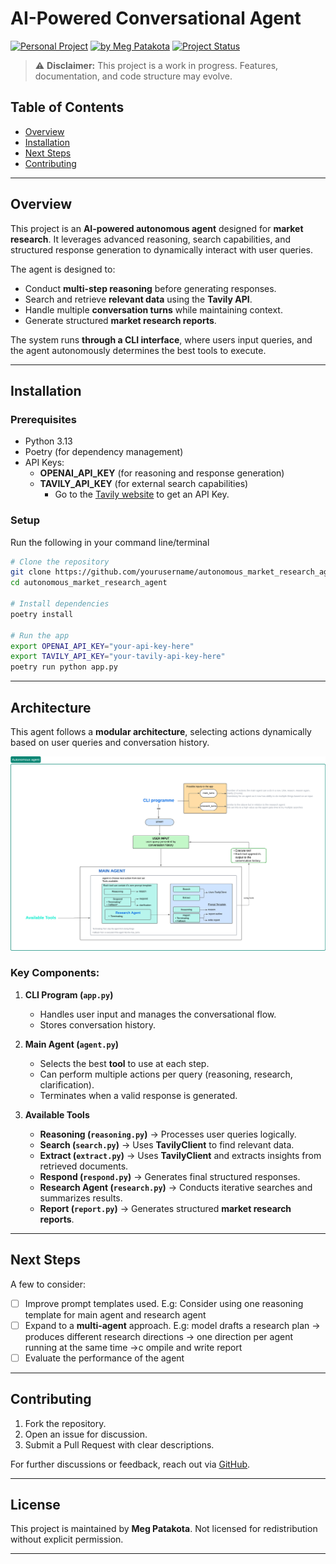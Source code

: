 # AI-Powered Conversational Agent

[![Personal Project](https://img.shields.io/badge/Project-Personal-green)](https://meg-patakota.github.io)
[![by Meg Patakota](https://img.shields.io/badge/by-Meg%20Patakota-blue)](https://meg-patakota.github.io)
[![Project Status](https://img.shields.io/badge/Status-In%20Development-orange)](https://github.com/yourusername/autonomous_market_research_agent)

> ⚠️ **Disclaimer:** This project is a work in progress. Features, documentation, and code structure may evolve.

## Table of Contents
- [Overview](#overview)
- [Installation](#installation)
- [Next Steps](#next-steps)
- [Contributing](#contributing)

---

## Overview


This project is an **AI-powered autonomous agent** designed for **market research**. It leverages advanced reasoning, search capabilities, and structured response generation to dynamically interact with user queries.

The agent is designed to:
- Conduct **multi-step reasoning** before generating responses.
- Search and retrieve **relevant data** using the **Tavily API**.
- Handle multiple **conversation turns** while maintaining context.
- Generate structured **market research reports**.

The system runs **through a CLI interface**, where users input queries, and the agent autonomously determines the best tools to execute.


---

## Installation

### Prerequisites
- Python 3.13
- Poetry (for dependency management)
- API Keys:
    - **OPENAI_API_KEY** (for reasoning and response generation)
    - **TAVILY_API_KEY** (for external search capabilities)
        - Go to the [Tavily website](https://docs.tavily.com/api-reference/introduction) to get an API Key.

### Setup
Run the following in your command line/terminal

```bash
# Clone the repository
git clone https://github.com/yourusername/autonomous_market_research_agent.git
cd autonomous_market_research_agent

# Install dependencies
poetry install

# Run the app
export OPENAI_API_KEY="your-api-key-here"
export TAVILY_API_KEY="your-tavily-api-key-here"
poetry run python app.py
```

---
## Architecture

This agent follows a **modular architecture**, selecting actions dynamically based on user queries and conversation history.

![Architecture](./images/ProcessDiagram.png)

### Key Components:
1. **CLI Program (`app.py`)**  
   - Handles user input and manages the conversational flow.
   - Stores conversation history.
   
2. **Main Agent (`agent.py`)**  
   - Selects the best **tool** to use at each step.
   - Can perform multiple actions per query (reasoning, research, clarification).
   - Terminates when a valid response is generated.

3. **Available Tools**  
   - **Reasoning (`reasoning.py`)** → Processes user queries logically.
   - **Search (`search.py`)** → Uses **TavilyClient** to find relevant data.
   - **Extract (`extract.py`)** → Uses **TavilyClient** and extracts insights from retrieved documents.
   - **Respond (`respond.py`)** → Generates final structured responses.
   - **Research Agent (`research.py`)** → Conducts iterative searches and summarizes results.
   - **Report (`report.py`)** → Generates structured **market research reports**.

---

## Next Steps
A few to consider:

- [ ] Improve prompt templates used. E.g: Consider using one reasoning template for main agent and research agent
- [ ] Expand to a **multi-agent** approach. E.g: model drafts a research plan → produces different research directions → one direction per agent running at the same time →c ompile and write report
- [ ] Evaluate the performance of the agent

---
## Contributing

1. Fork the repository.
2. Open an issue for discussion.
3. Submit a Pull Request with clear descriptions.

For further discussions or feedback, reach out via [GitHub](https://megpatakota.com).

---

## License

This project is maintained by **Meg Patakota**. Not licensed for redistribution without explicit permission.

---
